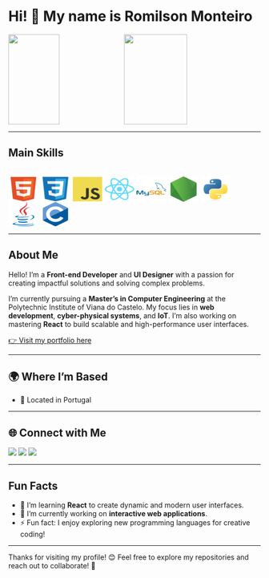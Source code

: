 # Hi! 👋 My name is Romilson Monteiro

<div style="display: flexbox; flex-direction: row;">
    <img align="center" height="180em" width="45%" src="https://github-readme-stats.vercel.app/api?username=romilson-monteiro&show_icons=true&theme=github_dark">
    <img align="center" height="180em" width="50%" src="https://github-readme-stats.vercel.app/api/top-langs/?username=romilson-monteiro&layout=compact&theme=github_dark">
</div>

---

## Main Skills
<div><br/>
    <img align="center" width="60" height="50" src="https://raw.githubusercontent.com/devicons/devicon/master/icons/html5/html5-original.svg" alt="HTML5">
    <img align="center" width="60" height="50" src="https://raw.githubusercontent.com/devicons/devicon/master/icons/css3/css3-original.svg" alt="CSS3">
    <img align="center" width="60" height="50" src="https://raw.githubusercontent.com/devicons/devicon/master/icons/javascript/javascript-original.svg" alt="JavaScript">
    <img align="center" width="60" height="50" src="https://raw.githubusercontent.com/devicons/devicon/master/icons/react/react-original.svg" alt="React">
    <img align="center" width="60" height="50" src="https://raw.githubusercontent.com/devicons/devicon/master/icons/mysql/mysql-original-wordmark.svg" alt="MySQL">
    <img align="center" width="60" height="50" src="https://raw.githubusercontent.com/devicons/devicon/master/icons/nodejs/nodejs-original.svg" alt="Node.js">
    <img align="center" width="60" height="50" src="https://raw.githubusercontent.com/devicons/devicon/master/icons/python/python-original.svg" alt="Python">
    <img align="center" width="60" height="50" src="https://raw.githubusercontent.com/devicons/devicon/master/icons/java/java-original.svg" alt="Java">
    <img align="center" width="60" height="50" src="https://raw.githubusercontent.com/devicons/devicon/master/icons/c/c-original.svg" alt="C">
</div>

---

## About Me
Hello! I’m a **Front-end Developer** and **UI Designer** with a passion for creating impactful solutions and solving complex problems. 

I’m currently pursuing a **Master’s in Computer Engineering** at the Polytechnic Institute of Viana do Castelo. My focus lies in **web development**, **cyber-physical systems**, and **IoT**. I’m also working on mastering **React** to build scalable and high-performance user interfaces.
<div>
 <a href="https://romilson-monteiro.github.io/myportfolio/" target="_blank"> 👉 Visit my portfolio here  </a>
  
</div>
   
---

## 🌍 Where I’m Based
- 📍 Located in Portugal

---




## 🌐 Connect with Me
<div>
    <a href="mailto:romilson.monteiro@example.com" target="_blank"><img src="https://img.shields.io/badge/Gmail-D14836?style=for-the-badge&logo=gmail&logoColor=white" target="_blank"></a>
    <a href="https://www.linkedin.com/in/romilson-monteiro" target="_blank"><img src="https://img.shields.io/badge/LinkedIn-0077B5?style=for-the-badge&logo=linkedin&logoColor=white" target="_blank"></a>
    <a href="https://romilson-monteiro.github.io" target="_blank"><img src="https://img.shields.io/badge/Portfolio-4285F4?style=for-the-badge&logo=google-chrome&logoColor=white" target="_blank"></a>
</div>

---

## Fun Facts
- 🌱 I’m learning **React** to create dynamic and modern user interfaces.
- 🔭 I’m currently working on **interactive web applications**.
- ⚡ Fun fact: I enjoy exploring new programming languages for creative coding!

---

Thanks for visiting my profile! 😊 Feel free to explore my repositories and reach out to collaborate! 🌟
